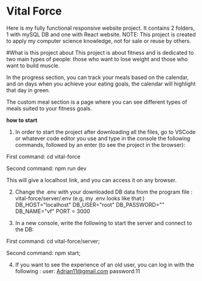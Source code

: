 # Vital Force
Here is my fully functional responsive website project.
It contains 2 folders, 1 with mySQL DB and one with React website.
NOTE: This project is created to apply my computer science knowledge, not for sale or reuse by others.

#What is this project about
This project is about fitness and is dedicated to two main types of people: those who want to lose weight and those who want to build muscle.

In the progress section, you can track your meals based on the calendar, and on days when you achieve your eating goals, the calendar will highlight that day in green.

The custom meal section is a page where you can see different types of meals suited to your fitness goals.

**how to start**

1. In order to start the project after downloading all the files, go to VSCode or whatever code editor you use and type in the console the following commands, followed by an enter (to see the project in the browser):

First command: cd vital-force

Second command: npm run dev

This will give a localhost link, and you can access it on any browser.

2. Change the .env with your downloaded DB data from the program file :
vital-force/server/.env (e.g, my .env looks like that:)
DB_HOST="localhost"
DB_USER="root"
DB_PASSWORD=""
DB_NAME="vf"
PORT = 3000


3. In a new console, write the following to start the server and connect to the DB:

First command: cd vital-force/server;

Second command: npm start;


4. If you want to see the experience of an old user, you can log in with the following : 
user: Adrian11@gmail.com
password:11


